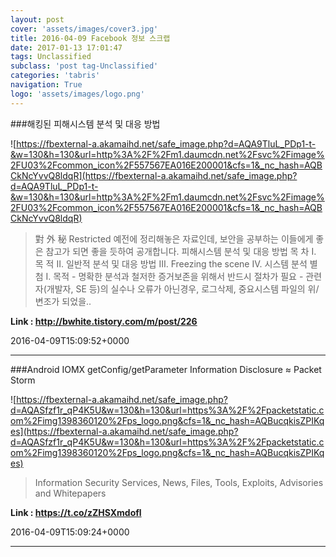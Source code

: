 ```yaml
---
layout: post
cover: 'assets/images/cover3.jpg'
title: 2016-04-09 Facebook 정보 스크랩
date: 2017-01-13 17:01:47
tags: Unclassified
subclass: 'post tag-Unclassified'
categories: 'tabris'
navigation: True
logo: 'assets/images/logo.png'
---
```


###해킹된 피해시스템 분석 및 대응 방법

![https://fbexternal-a.akamaihd.net/safe_image.php?d=AQA9TluL_PDp1-t-&w=130&h=130&url=http%3A%2F%2Fm1.daumcdn.net%2Fsvc%2Fimage%2FU03%2Fcommon_icon%2F557567EA016E200001&cfs=1&_nc_hash=AQBCkNcYvvQ8ldqR](https://fbexternal-a.akamaihd.net/safe_image.php?d=AQA9TluL_PDp1-t-&w=130&h=130&url=http%3A%2F%2Fm1.daumcdn.net%2Fsvc%2Fimage%2FU03%2Fcommon_icon%2F557567EA016E200001&cfs=1&_nc_hash=AQBCkNcYvvQ8ldqR)

>對 外 秘 Restricted ﻿예전에 정리해놓은 자료인데, 보안을 공부하는 이들에게 좋은 참고가 되면 좋을 듯하여 공개합니다. 피해시스템 분석 및 대응 방법 목 차 Ⅰ. 목 적 Ⅱ. 일반적 분석 및 대응 방법 Ⅲ. Freezing the scene Ⅳ. 시스템 분석 별첨 I. 목적 - 명확한 분석과 철저한 증거보존을 위해서 반드시 절차가 필요 - 관련자(개발자, SE 등)의 실수나 오류가 아닌경우, 로그삭제, 중요시스템 파일의 위/변조가 되었을..

**Link : <http://bwhite.tistory.com/m/post/226>**

2016-04-09T15:09:52+0000

---

###Android IOMX getConfig/getParameter Information Disclosure ≈ Packet Storm

![https://fbexternal-a.akamaihd.net/safe_image.php?d=AQASfzf1r_qP4K5U&w=130&h=130&url=https%3A%2F%2Fpacketstatic.com%2Fimg1398360120%2Fps_logo.png&cfs=1&_nc_hash=AQBucqkisZPIKqes](https://fbexternal-a.akamaihd.net/safe_image.php?d=AQASfzf1r_qP4K5U&w=130&h=130&url=https%3A%2F%2Fpacketstatic.com%2Fimg1398360120%2Fps_logo.png&cfs=1&_nc_hash=AQBucqkisZPIKqes)

>Information Security Services, News, Files, Tools, Exploits, Advisories and Whitepapers

**Link : <https://t.co/zZHSXmdofl>**

2016-04-09T15:09:24+0000

---

